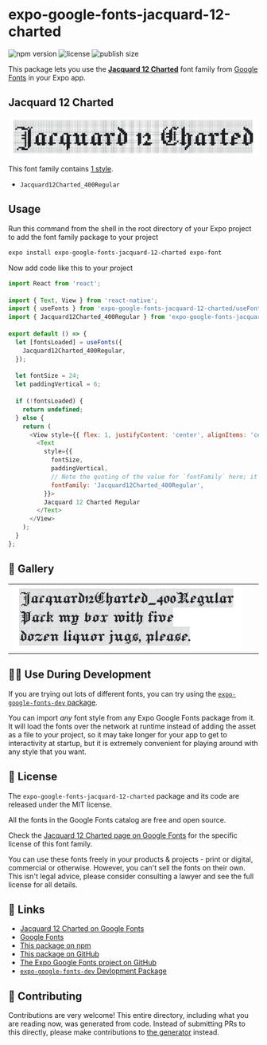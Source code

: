 # expo-google-fonts-jacquard-12-charted

![npm version](https://flat.badgen.net/npm/v/expo-google-fonts-jacquard-12-charted)
![license](https://flat.badgen.net/github/license/expo/google-fonts)
![publish size](https://flat.badgen.net/packagephobia/install/expo-google-fonts-jacquard-12-charted)

This package lets you use the [**Jacquard 12 Charted**](https://fonts.google.com/specimen/Jacquard+12+Charted) font family from [Google Fonts](https://fonts.google.com/) in your Expo app.

## Jacquard 12 Charted

![Jacquard 12 Charted](./font-family.png)

This font family contains [1 style](#-gallery).

- `Jacquard12Charted_400Regular`

## Usage

Run this command from the shell in the root directory of your Expo project to add the font family package to your project
```sh
expo install expo-google-fonts-jacquard-12-charted expo-font
```

Now add code like this to your project
```js
import React from 'react';

import { Text, View } from 'react-native';
import { useFonts } from 'expo-google-fonts-jacquard-12-charted/useFonts';
import { Jacquard12Charted_400Regular } from 'expo-google-fonts-jacquard-12-charted/400Regular';

export default () => {
  let [fontsLoaded] = useFonts({
    Jacquard12Charted_400Regular,
  });

  let fontSize = 24;
  let paddingVertical = 6;

  if (!fontsLoaded) {
    return undefined;
  } else {
    return (
      <View style={{ flex: 1, justifyContent: 'center', alignItems: 'center' }}>
        <Text
          style={{
            fontSize,
            paddingVertical,
            // Note the quoting of the value for `fontFamily` here; it expects a string!
            fontFamily: 'Jacquard12Charted_400Regular',
          }}>
          Jacquard 12 Charted Regular
        </Text>
      </View>
    );
  }
};

```

## 🔡 Gallery


||||
|-|-|-|
|![Jacquard12Charted_400Regular](.//400Regular/Jacquard12Charted_400Regular.ttf.png)||||


## 👩‍💻 Use During Development

If you are trying out lots of different fonts, you can try using the [`expo-google-fonts-dev` package](https://github.com/freeboub/google-fonts/tree/master/font-packages/dev#readme).

You can import *any* font style from any Expo Google Fonts package from it. It will load the fonts
over the network at runtime instead of adding the asset as a file to your project, so it may take longer
for your app to get to interactivity at startup, but it is extremely convenient
for playing around with any style that you want.

## 📖 License

The `expo-google-fonts-jacquard-12-charted` package and its code are released under the MIT license.

All the fonts in the Google Fonts catalog are free and open source.

Check the [Jacquard 12 Charted page on Google Fonts](https://fonts.google.com/specimen/Jacquard+12+Charted) for the specific license of this font family.

You can use these fonts freely in your products & projects - print or digital, commercial or otherwise. However, you can't sell the fonts on their own. This isn't legal advice, please consider consulting a lawyer and see the full license for all details.

## 🔗 Links

- [Jacquard 12 Charted on Google Fonts](https://fonts.google.com/specimen/Jacquard+12+Charted)
- [Google Fonts](https://fonts.google.com/)
- [This package on npm](https://www.npmjs.com/package/expo-google-fonts-jacquard-12-charted)
- [This package on GitHub](https://github.com/freeboub/google-fonts/tree/master/font-packages/jacquard-12-charted)
- [The Expo Google Fonts project on GitHub](https://github.com/freeboub/google-fonts)
- [`expo-google-fonts-dev` Devlopment Package](https://github.com/freeboub/google-fonts/tree/master/font-packages/dev)

## 🤝 Contributing

Contributions are very welcome! This entire directory, including what you are reading now, was generated from code. Instead of submitting PRs to this directly, please make contributions to [the generator](https://github.com/freeboub/google-fonts/tree/master/packages/generator) instead.

